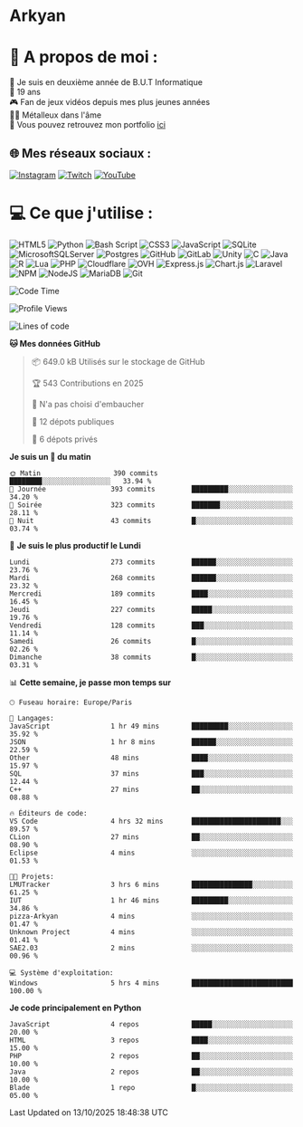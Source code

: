 # Arkyan
 # 💫 A propos de moi :
📖 Je suis en deuxième année de B.U.T Informatique  
🎂 19 ans  
🎮 Fan de jeux vidéos depuis mes plus jeunes années  
🤘🏻 Métalleux dans l'âme  
📕 Vous pouvez retrouvez mon portfolio [ici](https://arkyanportfolio.netlify.app/)

## 🌐 Mes réseaux sociaux :
[![Instagram](https://img.shields.io/badge/Instagram-%23E4405F.svg?logo=Instagram&logoColor=white)](https://instagram.com/arkyan25) [![Twitch](https://img.shields.io/badge/Twitch-%239146FF.svg?logo=Twitch&logoColor=white)](https://twitch.tv/arkyan_) [![YouTube](https://img.shields.io/badge/YouTube-%23FF0000.svg?logo=YouTube&logoColor=white)](https://youtube.com/@arkyan_) 

# 💻 Ce que j'utilise :
![HTML5](https://img.shields.io/badge/html5-%23E34F26.svg?style=for-the-badge&logo=html5&logoColor=white) ![Python](https://img.shields.io/badge/python-3670A0?style=for-the-badge&logo=python&logoColor=ffdd54) ![Bash Script](https://img.shields.io/badge/bash_script-%23121011.svg?style=for-the-badge&logo=gnu-bash&logoColor=white) ![CSS3](https://img.shields.io/badge/css3-%231572B6.svg?style=for-the-badge&logo=css3&logoColor=white) ![JavaScript](https://img.shields.io/badge/javascript-%23323330.svg?style=for-the-badge&logo=javascript&logoColor=%23F7DF1E) ![SQLite](https://img.shields.io/badge/sqlite-%2307405e.svg?style=for-the-badge&logo=sqlite&logoColor=white) ![MicrosoftSQLServer](https://img.shields.io/badge/Microsoft%20SQL%20Server-CC2927?style=for-the-badge&logo=microsoft%20sql%20server&logoColor=white) ![Postgres](https://img.shields.io/badge/postgres-%23316192.svg?style=for-the-badge&logo=postgresql&logoColor=white) ![GitHub](https://img.shields.io/badge/github-%23121011.svg?style=for-the-badge&logo=github&logoColor=white) ![GitLab](https://img.shields.io/badge/gitlab-%23181717.svg?style=for-the-badge&logo=gitlab&logoColor=white) ![Unity](https://img.shields.io/badge/unity-%23000000.svg?style=for-the-badge&logo=unity&logoColor=white)  ![C](https://img.shields.io/badge/c-%2300599C.svg?style=for-the-badge&logo=c&logoColor=white) ![Java](https://img.shields.io/badge/java-%23ED8B00.svg?style=for-the-badge&logo=openjdk&logoColor=white) ![R](https://img.shields.io/badge/r-%23276DC3.svg?style=for-the-badge&logo=r&logoColor=white)
![Lua](https://img.shields.io/badge/lua-%232C2D72.svg?style=for-the-badge&logo=lua&logoColor=white) ![PHP](https://img.shields.io/badge/php-%23777BB4.svg?style=for-the-badge&logo=php&logoColor=white) ![Cloudflare](https://img.shields.io/badge/Cloudflare-F38020?style=for-the-badge&logo=Cloudflare&logoColor=white) ![OVH](https://img.shields.io/badge/ovh-%23123F6D.svg?style=for-the-badge&logo=ovh&logoColor=#123F6D) ![Express.js](https://img.shields.io/badge/express.js-%23404d59.svg?style=for-the-badge&logo=express&logoColor=%2361DAFB) ![Chart.js](https://img.shields.io/badge/chart.js-F5788D.svg?style=for-the-badge&logo=chart.js&logoColor=white) ![Laravel](https://img.shields.io/badge/laravel-%23FF2D20.svg?style=for-the-badge&logo=laravel&logoColor=white) ![NPM](https://img.shields.io/badge/NPM-%23CB3837.svg?style=for-the-badge&logo=npm&logoColor=white) ![NodeJS](https://img.shields.io/badge/node.js-6DA55F?style=for-the-badge&logo=node.js&logoColor=white) ![MariaDB](https://img.shields.io/badge/MariaDB-003545?style=for-the-badge&logo=mariadb&logoColor=white) ![Git](https://img.shields.io/badge/git-%23F05033.svg?style=for-the-badge&logo=git&logoColor=white)

<!--START_SECTION:waka-->
![Code Time](http://img.shields.io/badge/Code%20Time-434%20hrs%2019%20mins-blue)

![Profile Views](http://img.shields.io/badge/Vues%20du%20profil-0-blue)

![Lines of code](https://img.shields.io/badge/Depuis%20Hello%20World%2C%20j%27ai%20%C3%A9crit-4.1%20million%20Lignes%20de%20code-blue)

**🐱 Mes données GitHub** 

> 📦 649.0 kB Utilisés sur le stockage de GitHub 
 > 
> 🏆 543 Contributions en 2025
 > 
> 🚫 N'a pas choisi d'embaucher
 > 
> 📜 12 dépots publiques 
 > 
> 🔑 6 dépots privés 
 > 
**Je suis un 🐤 du matin** 

```text
🌞 Matin                  390 commits         ████████░░░░░░░░░░░░░░░░░   33.94 % 
🌆 Journée                393 commits         █████████░░░░░░░░░░░░░░░░   34.20 % 
🌃 Soirée                 323 commits         ███████░░░░░░░░░░░░░░░░░░   28.11 % 
🌙 Nuit                   43 commits          █░░░░░░░░░░░░░░░░░░░░░░░░   03.74 % 
```
📅 **Je suis le plus productif le Lundi** 

```text
Lundi                    273 commits         ██████░░░░░░░░░░░░░░░░░░░   23.76 % 
Mardi                    268 commits         ██████░░░░░░░░░░░░░░░░░░░   23.32 % 
Mercredi                 189 commits         ████░░░░░░░░░░░░░░░░░░░░░   16.45 % 
Jeudi                    227 commits         █████░░░░░░░░░░░░░░░░░░░░   19.76 % 
Vendredi                 128 commits         ███░░░░░░░░░░░░░░░░░░░░░░   11.14 % 
Samedi                   26 commits          █░░░░░░░░░░░░░░░░░░░░░░░░   02.26 % 
Dimanche                 38 commits          █░░░░░░░░░░░░░░░░░░░░░░░░   03.31 % 
```


📊 **Cette semaine, je passe mon temps sur** 

```text
🕑︎ Fuseau horaire: Europe/Paris

💬 Langages: 
JavaScript               1 hr 49 mins        █████████░░░░░░░░░░░░░░░░   35.92 % 
JSON                     1 hr 8 mins         ██████░░░░░░░░░░░░░░░░░░░   22.59 % 
Other                    48 mins             ████░░░░░░░░░░░░░░░░░░░░░   15.97 % 
SQL                      37 mins             ███░░░░░░░░░░░░░░░░░░░░░░   12.44 % 
C++                      27 mins             ██░░░░░░░░░░░░░░░░░░░░░░░   08.88 % 

🔥 Éditeurs de code: 
VS Code                  4 hrs 32 mins       ██████████████████████░░░   89.57 % 
CLion                    27 mins             ██░░░░░░░░░░░░░░░░░░░░░░░   08.90 % 
Eclipse                  4 mins              ░░░░░░░░░░░░░░░░░░░░░░░░░   01.53 % 

🐱‍💻 Projets: 
LMUTracker               3 hrs 6 mins        ███████████████░░░░░░░░░░   61.25 % 
IUT                      1 hr 46 mins        █████████░░░░░░░░░░░░░░░░   34.86 % 
pizza-Arkyan             4 mins              ░░░░░░░░░░░░░░░░░░░░░░░░░   01.47 % 
Unknown Project          4 mins              ░░░░░░░░░░░░░░░░░░░░░░░░░   01.41 % 
SAE2.03                  2 mins              ░░░░░░░░░░░░░░░░░░░░░░░░░   00.96 % 

💻 Système d'exploitation: 
Windows                  5 hrs 4 mins        █████████████████████████   100.00 % 
```

**Je code principalement en Python** 

```text
JavaScript               4 repos             █████░░░░░░░░░░░░░░░░░░░░   20.00 % 
HTML                     3 repos             ████░░░░░░░░░░░░░░░░░░░░░   15.00 % 
PHP                      2 repos             ██░░░░░░░░░░░░░░░░░░░░░░░   10.00 % 
Java                     2 repos             ██░░░░░░░░░░░░░░░░░░░░░░░   10.00 % 
Blade                    1 repo              █░░░░░░░░░░░░░░░░░░░░░░░░   05.00 % 
```




 Last Updated on 13/10/2025 18:48:38 UTC
<!--END_SECTION:waka-->

<!--START_SECTION:SHOW_PROJECTS-->
<!--END_SECTION:SHOW_PROJECTS-->

<!--START_SECTION:SHOW_LINES_OF_CODE-->
<!--END_SECTION:SHOW_LINES_OF_CODE-->

<!--START_SECTION:SHOW_TOTAL_CODE_TIME-->
<!--END_SECTION:SHOW_TOTAL_CODE_TIME-->

<!--START_SECTION:SHOW_PROFILE_VIEWS-->
<!--END_SECTION:SHOW_PROFILE_VIEWS-->

<!--START_SECTION:SHOW_COMMIT-->
<!--END_SECTION:SHOW_COMMIT-->

<!--START_SECTION:SHOW_DAYS_OF_WEEK-->
<!--END_SECTION:SHOW_DAYS_OF_WEEK-->

<!--START_SECTION:SHOW_LANGUAGE-->
<!--END_SECTION:SHOW_LANGUAGE-->

<!--START_SECTION:SHOW_TIMEZONE-->
<!--END_SECTION:SHOW_TIMEZONE-->

<!--START_SECTION:SHOW_LANGUAGE_PER_REPO-->
<!--END_SECTION:SHOW_LANGUAGE_PER_REPO-->

<!--START_SECTION:SHOW_SHORT_INFO-->
<!--END_SECTION:SHOW_SHORT_INFO-->
